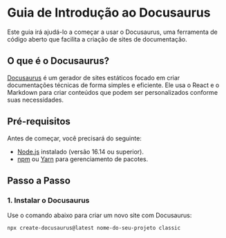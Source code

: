 # Guia de Introdução ao Docusaurus

Este guia irá ajudá-lo a começar a usar o Docusaurus, uma ferramenta de código aberto que facilita a criação de sites de documentação.

## O que é o Docusaurus?

[Docusaurus](https://docusaurus.io/) é um gerador de sites estáticos focado em criar documentações técnicas de forma simples e eficiente. Ele usa o React e o Markdown para criar conteúdos que podem ser personalizados conforme suas necessidades.

## Pré-requisitos

Antes de começar, você precisará do seguinte:

- [Node.js](https://nodejs.org/en/) instalado (versão 16.14 ou superior).
- [npm](https://www.npmjs.com/) ou [Yarn](https://yarnpkg.com/) para gerenciamento de pacotes.

## Passo a Passo

### 1. Instalar o Docusaurus

Use o comando abaixo para criar um novo site com Docusaurus:

```bash
npx create-docusaurus@latest nome-do-seu-projeto classic
